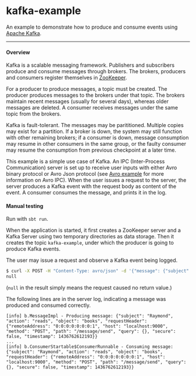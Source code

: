 kafka-example
=========
An example to demonstrate how to produce and consume events using [Apache Kafka](http://kafka.apache.org/).

---

#### Overview

Kafka is a scalable messaging framework. Publishers and subscribers produce and consume messages through brokers. The brokers, producers and consumers register themselves in [ZooKeeper](http://zookeeper.apache.org/).

For a producer to produce messages, a topic must be created. The producer produces messages to the brokers under that topic. The brokers maintain recent messages (usually for several days), whereas older messages are deleted. A consumer receives messages under the same topic from the brokers.

Kafka is fault-tolerant. The messages may be parititioned. Multiple copies may exist for a partition. If a broker is down, the system may still function with other remaining brokers; if a consumer is down, message consumption may resume in other consumers in the same group, or the faulty consumer may resume the consumption from previous checkpoint at a later time.

This example is a simple use case of Kafka. An IPC (Inter-Process Communication) server is set up to receive user inputs with either Avro binary protocol or Avro Json protocol (see [Avro example](https://github.com/tfeng/play-mods-examples/tree/master/avro-example) for more information on Avro IPC). When the user issues a request to the server, the server produces a Kafka event with the request body as content of the event. A consumer consumes the message, and prints it in the log.

#### Manual testing

Run with ```sbt run```.

When the application is started, it first creates a ZooKeeper server and a Kafka Server using two temporary directories as data storage. Then it creates the topic ```kafka-example```, under which the producer is going to produce Kafka events.

The user may issue a request and observe a Kafka event being logged.

```bash
$ curl -X POST -H "Content-Type: avro/json" -d '{"message": {"subject": "Raymond", "action": "reads", "object": "books"}}' http://localhost:9000/message/send
null
```

(```null``` in the result simply means the request caused no return value.)

The following lines are in the server log, indicating a message was produced and consumed correctly.

```
[info] b.MessageImpl - Producing message: {"subject": "Raymond", "action": "reads", "object": "books", "requestHeader": {"remoteAddress": "0:0:0:0:0:0:0:1", "host": "localhost:9000", "method": "POST", "path": "/message/send", "query": {}, "secure": false, "timestamp": 1436762612193}}
...
[info] b.ConsumerStartable$ConsumerRunnable - Consuming message: {"subject": "Raymond", "action": "reads", "object": "books", "requestHeader": {"remoteAddress": "0:0:0:0:0:0:0:1", "host": "localhost:9000", "method": "POST", "path": "/message/send", "query": {}, "secure": false, "timestamp": 1436762612193}}
```
